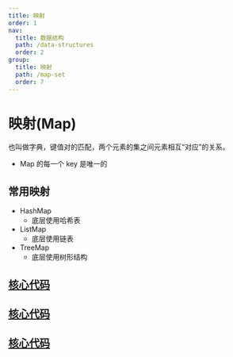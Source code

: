 ```yaml
---
title: 映射
order: 1
nav:
  title: 数据结构
  path: /data-structures
  order: 2
group:
  title: 映射
  path: /map-set
  order: 7
---
```


# 映射(Map)

也叫做字典，键值对的匹配，两个元素的集之间元素相互“对应”的关系。

- Map 的每一个 key 是唯一的

## 常用映射

- HashMap
  - 底层使用哈希表
- ListMap
  - 底层使用链表
- TreeMap
  - 底层使用树形结构

## [核心代码](https://gitee.com/bestlyg/bestlyg/tree/master/packages/data-structures/src/map-set/map.ts)

## [核心代码](https://gitee.com/bestlyg/bestlyg/tree/master/packages/data-structures/src/map-set/treeMap.ts)

## [核心代码](https://gitee.com/bestlyg/bestlyg/tree/master/packages/data-structures/src/map-set/hashMap.ts)
